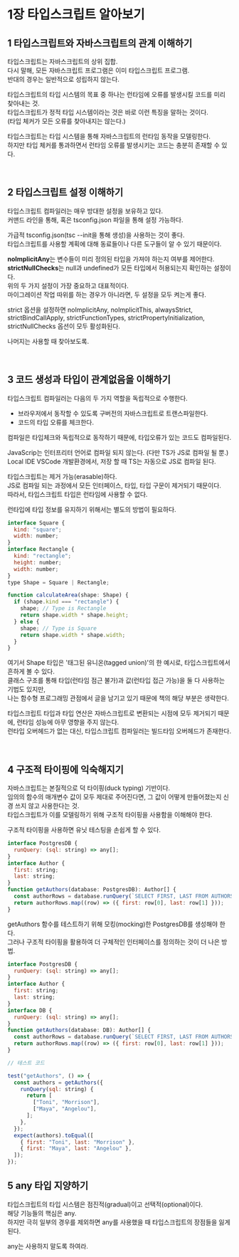 # 1장 타입스크립트 알아보기

## 1 타입스크립트와 자바스크립트의 관계 이해하기

타입스크립트는 자바스크립트의 상위 집합. <br/>
다시 말해, 모든 자바스크립트 프로그램은 이미 타입스크립트 프로그램. <br/>
반대의 경우는 일반적으로 성립하지 않는다.

타입스크립트의 타입 시스템의 목표 중 하나는 런타임에 오류를 발생시킬 코드를 미리 찾아내는 것. <br/>
타입스크립트가 정적 타입 시스템이라는 것은 바로 이런 특징을 말하는 것이다. <br/>
(타입 체커가 모든 오류를 찾아내지는 않는다.)

타입스크립트는 타입 시스템을 통해 자바스크립트의 런타임 동작을 모델링한다. <br/>
하지만 타입 체커를 통과하면서 런타임 오류를 발생시키는 코드는 충분히 존재할 수 있다.

<br/>

## 2 타입스크립트 설정 이해하기

타입스크립트 컴파일러는 매우 방대한 설정을 보유하고 있다. <br/>
커맨드 라인을 통해, 혹은 tsconfig.json 파일을 통해 설정 가능하다.

가급적 tsconfig.json(tsc --init을 통해 생성)을 사용하는 것이 좋다. <br/>
타입스크립트를 사용할 계획에 대해 동료들이나 다른 도구들이 알 수 있기 때문이다.

**noImplicitAny**는 변수들이 미리 정의된 타입을 가져야 하는지 여부를 제어한다. <br/>
**strictNullChecks**는 null과 undefined가 모든 타입에서 허용되는지 확인하는 설정이다. <br/>
위의 두 가지 설정이 가장 중요하고 대표적이다. <br/>
마이그레이션 작업 따위를 하는 경우가 아니라면, 두 설정을 모두 켜는게 좋다.

strict 옵션을 설정하면 noImplicitAny, noImplicitThis, alwaysStrict, strictBindCallApply, strictFunctionTypes, strictPropertyInitialization, strictNullChecks 옵션이 모두 활성화된다.

나머지는 사용할 때 찾아보도록.

<br/>

## 3 코드 생성과 타입이 관계없음을 이해하기

타입스크립트 컴파일러는 다음의 두 가지 역할을 독립적으로 수행한다. <br/>

- 브라우저에서 동작할 수 있도록 구버전의 자바스크립트로 트랜스파일한다. <br/>
- 코드의 타입 오류를 체크한다.

컴파일은 타입체크와 독립적으로 동작하기 때문에, 타입오류가 있는 코드도 컴파일된다.

JavaScrip는 인터프리터 언어로 컴파일 되지 않는다. (다만 TS가 JS로 컴파일 될 뿐.) <br/>
Local IDE VSCode 개발환경에서, 저장 할 때 TS는 자동으로 JS로 컴파일 된다.

타입스크립트는 제거 가능(erasable)하다. <br/>
JS로 컴파일 되는 과정에서 모든 인터페이스, 타입, 타입 구문이 제거되기 때문이다. <br/>
따라서, 타입스크립트 타입은 런타임에 사용할 수 없다. <br/>

런타입에 타입 정보를 유지하기 위해서는 별도의 방법이 필요하다.

```javascript
interface Square {
  kind: "square";
  width: number;
}
interface Rectangle {
  kind: "rectangle";
  height: number;
  width: number;
}
type Shape = Square | Rectangle;

function calculateArea(shape: Shape) {
  if (shape.kind === "rectangle") {
    shape; // Type is Rectangle
    return shape.width * shape.height;
  } else {
    shape; // Type is Square
    return shape.width * shape.width;
  }
}
```

여기서 Shape 타입은 '태그된 유니온(tagged union)'의 한 예시로, 타입스크립트에서 흔하게 볼 수 있다. <br/>
클래스 구조를 통해 타입(런타임 점근 불가)과 값(런타입 접근 가능)을 둘 다 사용하는 기법도 있지만, <br/>
나는 함수형 프로그래밍 관점에서 글을 남기고 있기 때문에 책의 해당 부분은 생략한다.

타입스크립트 타입과 타입 연산은 자바스크립트로 변환되는 시점에 모두 제거되기 때문에, 런타임 성능에 아무 영향을 주지 않는다. <br/>
런타입 오버헤드가 없는 대신, 타입스크립트 컴파일러는 빌드타임 오버헤드가 존재한다.

<br/>

## 4 구조적 타이핑에 익숙해지기

자바스크립트는 본질적으로 덕 타이핑(duck typing) 기반이다. <br/>
임의의 함수의 매개변수 값이 모두 제대로 주어진다면, 그 값이 어떻게 만들어졌는지 신경 쓰지 않고 사용한다는 것. <br/>
타입스크립트가 이를 모델링하기 위해 구조적 타이핑을 사용함을 이해해야 한다.

구조적 타이핑을 사용하면 유닛 테스팅을 손쉽게 할 수 있다.

```javascript
interface PostgresDB {
  runQuery: (sql: string) => any[];
}
interface Author {
  first: string;
  last: string;
}
function getAuthors(database: PostgresDB): Author[] {
  const authorRows = database.runQuery(`SELECT FIRST, LAST FROM AUTHORS`);
  return authorRows.map((row) => ({ first: row[0], last: row[1] }));
}
```

getAuthors 함수를 테스트하기 위해 모킹(mocking)한 PostgresDB를 생성해야 한다. <br/>
그러나 구조적 타이핑을 활용하여 더 구체적인 인터페이스를 정의하는 것이 더 나은 방법.

```javascript
interface PostgresDB {
  runQuery: (sql: string) => any[];
}
interface Author {
  first: string;
  last: string;
}
interface DB {
  runQuery: (sql: string) => any[];
}
function getAuthors(database: DB): Author[] {
  const authorRows = database.runQuery(`SELECT FIRST, LAST FROM AUTHORS`);
  return authorRows.map((row) => ({ first: row[0], last: row[1] }));
}

// 테스트 코드

test("getAuthors", () => {
  const authors = getAuthors({
    runQuery(sql: string) {
      return [
        ["Toni", "Morrison"],
        ["Maya", "Angelou"],
      ];
    },
  });
  expect(authors).toEqual([
    { first: "Toni", last: "Morrison" },
    { first: "Maya", last: "Angelou" },
  ]);
});
```

## 5 any 타입 지양하기

타입스크립트의 타입 시스템은 점진적(gradual)이고 선택적(optional)이다. <br/>
해당 기능들의 핵심은 any. <br/>
하지만 극히 일부의 경우를 제외하면 any를 사용했을 때 타입스크립트의 장점들을 잃게 된다.

any는 사용하지 말도록 하여라.
